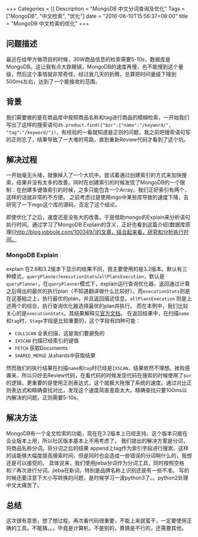 +++
Categories = []
Description = "MongoDB 中文分词查询及优化"
Tags = ["MongoDB", "中文检索", "优化"]
date = "2016-06-10T15:56:37+08:00"
title = "MongoDB 中文检索的优化"
+++

## 问题描述

最近在给甲方做项目的时候，30W商品信息的检索需要5-10s，数据库是MongoDB。这让我有点大跌眼镜，MongoDB的速度再慢，也不能慢到这个量级，然后这个事情就非常奇怪，经过我几天的折腾，总算把时间量级下降到500ms左右，达到了一个能接收的范围。

<!--more-->
## 背景
我们需要做的是在商品库中按照商品名称和tag进行商品的模糊检索，一开始我们写出了这样的搜索语句`db.product.find({"$or":{"name":"/keyword/", "tag":"/keyword/"})`，有经验的一看就知道是正则的问题，我之前吧搜索语句写的正则忘了，结果导致了一大堆的弯路，直到重新Review代码才看到了这个坑。
## 解决过程

一开始毫无头绪，就像掉入了一个大坑中。尝试着通过创建索引的方式来加快搜索，结果并没有太多的改善。同时在创建索引的时候发现了MongoDB的一个限制：在创建多键值索引的时候，之多只能包含一个Array。我们正好索引有两个，这样的话就非常的不方便。
之前考虑过是使用mgo中某些库导致的速度下降，去研究了一下mgo这个库的源码，否定了这个结论。

即使优化了之后，速度还是没有大的改善。于是借助mongo的Explain来分析语句执行时间。通过学习了MongoDB Explain的含义，正好也看到这篇介绍(数据库原理)[http://blog.jobbole.com/100349/]的文章，结合起来看，研究和分析执行时间。

### MongoDB Explain
explain 在2.6和3.2版本下显示的结果不同，我主要使用的是3.2版本。默认有三种模式，`queryPlanner`/`executionStats`/`allPlansExecution`，默认是`queryPlanner`。在`queryPlanner`模式下，explain运行查询优化器，返回通过计算之后得出的最优的执行plan（不知道翻译做什么比较好）。而`executionStats`则是在这基础之上，执行最优的plan，并且返回描述信息。`allPlansExecution` 则是上述两个的综合，执行查询优化器选择最优的plan并执行。
而在本例中，我们比较关心的是`executionStats`。其结果解释见[官方文档](https://docs.mongodb.com/manual/reference/explain-results/#executionstats)。
在返回结果中，在扫描`name`和`tag`时，`Stage`字段是比较重要的，这个字段有四种可能：
* `COLLSCAN` 全表扫描，这是我们要避免的
* `IXSCAN` 扫描已经索引的键值
* `FETCH` 获取Documents
* `SHARED_MERGE` 从shards中获取结果

然而我们的执行结果在扫描`name`和`tag`时已经是`IXSCAN`，结果依然不理想。挫败感袭来，所以只好去Review代码，在看代码的时候发现代码在搜索的时候使用了`$or`的逻辑，更重要的是使用正则表达式，这个就极大拖慢了系统的速度。通过对比正则表达式和精确查找对比，发现这个速度简直差距太大，精确查找只要100ms以内解决的问题，正则需要5-10s。

## 解决方法
MongoDB有一个全文检索的功能，现在在3.2版本上已经支持。这个版本只能在企业版本上用，所以社区版本基本上不用考虑了。
我们提出的解决方案是分词，将商品名称分词。将分词之后的结果 append上tag作为索引字段进行搜索。这样的话能够大幅度提高搜索时间，但是同时也会造成一些错误的分词啊什么的，我想还是可以接受的。
具体说来，我们使用jieba分词作为分词工具，同时按照空格和'/'再次进行分词。jieba在新词，特别是品牌名称上识别还是有一些不准。
写的时候还要注意下大小写转换的问题，是时候学习一波python3了。。python2处理中文太痛苦了。

## 总结
这次很有意思，想了想过程。再次看代码很重要，不能上来就蛮干，一定要使用正确的工具。不能猜。。。毕竟是计算机，不是别的，靠猜是不行的，还需要其他。


